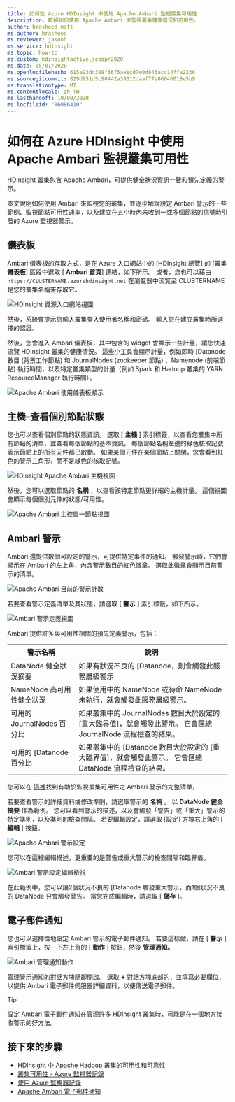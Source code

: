 ```yaml
---
title: 如何在 Azure HDInsight 中使用 Apache Ambari 監視叢集可用性
description: 瞭解如何使用 Apache Ambari 來監視叢集健康情況和可用性。
author: hrasheed-msft
ms.author: hrasheed
ms.reviewer: jasonh
ms.service: hdinsight
ms.topic: how-to
ms.custom: hdinsightactive,seoapr2020
ms.date: 05/01/2020
ms.openlocfilehash: 615e23dc388f36f5ae1cd7e0d846acc14ffa2236
ms.sourcegitcommit: 829d951d5c90442a38012daaf77e86046018e5b9
ms.translationtype: MT
ms.contentlocale: zh-TW
ms.lasthandoff: 10/09/2020
ms.locfileid: "86086410"
---
```

# <a name="how-to-monitor-cluster-availability-with-apache-ambari-in-azure-hdinsight"></a>如何在 Azure HDInsight 中使用 Apache Ambari 監視叢集可用性

HDInsight 叢集包含 Apache Ambari，可提供健全狀況資訊一覽和預先定義的警示。

本文說明如何使用 Ambari 來監視您的叢集，並逐步解說設定 Ambari 警示的一些範例、監視節點可用性速率，以及建立在五小時內未收到一或多個節點的信號時引發的 Azure 監視器警示。

## <a name="dashboard"></a>儀表板

Ambari 儀表板的存取方式，是在 Azure 入口網站中的 [HDInsight 總覽] 的 [叢集**儀表板**] 區段中選取 [ **Ambari 首頁**] 連結，如下所示。 或者，您也可以藉由 `https://CLUSTERNAME.azurehdinsight.net` 在瀏覽器中流覽至 CLUSTERNAME 是您的叢集名稱來存取它。

![HDInsight 資源入口網站視圖](media/hdinsight-cluster-availability/azure-portal-dashboard-ambari.png)

然後，系統會提示您輸入叢集登入使用者名稱和密碼。 輸入您在建立叢集時所選擇的認證。

然後，您會進入 Ambari 儀表板，其中包含的 widget 會顯示一些計量，讓您快速流覽 HDInsight 叢集的健康情況。 這些小工具會顯示計量，例如即時 [Datanode 數目 (背景工作節點) 和 JournalNodes (zookeeper 節點) 、Namenode (前端節點) 執行時間，以及特定叢集類型的計量（例如 Spark 和 Hadoop 叢集的 YARN ResourceManager 執行時間）。

![Apache Ambari 使用儀表板顯示](media/hdinsight-cluster-availability/apache-ambari-dashboard.png)

## <a name="hosts--view-individual-node-status"></a>主機–查看個別節點狀態

您也可以查看個別節點的狀態資訊。 選取 [ **主機** ] 索引標籤，以查看您叢集中所有節點的清單，並查看每個節點的基本資訊。 每個節點名稱左邊的綠色核取記號表示節點上的所有元件都已啟動。 如果某個元件在某個節點上關閉，您會看到紅色的警示三角形，而不是綠色的核取記號。

![HDInsight Apache Ambari 主機視圖](media/hdinsight-cluster-availability/apache-ambari-hosts1.png)

然後，您可以選取節點的 **名稱** ，以查看該特定節點更詳細的主機計量。 這個視圖會顯示每個個別元件的狀態/可用性。

![Apache Ambari 主控單一節點視圖](media/hdinsight-cluster-availability/apache-ambari-hosts-node.png)

## <a name="ambari-alerts"></a>Ambari 警示

Ambari 還提供數個可設定的警示，可提供特定事件的通知。 觸發警示時，它們會顯示在 Ambari 的左上角，內含警示數目的紅色徽章。 選取此徽章會顯示目前警示的清單。

![Apache Ambari 目前的警示計數](media/hdinsight-cluster-availability/apache-ambari-alerts.png)

若要查看警示定義清單及其狀態，請選取 [ **警示** ] 索引標籤，如下所示。

![Ambari 警示定義視圖](media/hdinsight-cluster-availability/ambari-alerts-definitions.png)

Ambari 提供許多與可用性相關的預先定義警示，包括：

| 警示名稱                        | 說明   |
|---|---|
| DataNode 健全狀況摘要           | 如果有狀況不良的 [Datanode，則會觸發此服務層級警示|
| NameNode 高可用性健全狀況 | 如果使用中的 NameNode 或待命 NameNode 未執行，就會觸發此服務層級警示。|
| 可用的 JournalNodes 百分比    | 如果叢集中的 JournalNodes 數目大於設定的 [重大臨界值]，就會觸發此警示。 它會匯總 JournalNode 流程檢查的結果。 |
| 可用的 [Datanode 百分比       | 如果叢集中的 [Datanode 數目大於設定的 [重大臨界值]，就會觸發此警示。 它會匯總 DataNode 流程檢查的結果。|

您可以在 [這裡](https://docs.microsoft.com/azure/hdinsight/hdinsight-high-availability-linux#ambari-web-ui)找到有助於監視叢集可用性之 Ambari 警示的完整清單，

若要查看警示的詳細資料或修改準則，請選取警示的 **名稱** 。 以 **DataNode 健全摘要** 作為範例。 您可以看到警示的描述，以及會觸發「警告」或「重大」警示的特定準則，以及準則的檢查間隔。 若要編輯設定，請選取 [設定] 方塊右上角的 [ **編輯** ] 按鈕。

![Apache Ambari 警示設定](media/hdinsight-cluster-availability/ambari-alert-configuration.png)

您可以在這裡編輯描述，更重要的是警告或重大警示的檢查間隔和臨界值。

![Ambari 警示設定編輯檢視](media/hdinsight-cluster-availability/ambari-alert-configuration-edit.png)

在此範例中，您可以讓2個狀況不良的 [Datanode 觸發重大警示，而1個狀況不良的 DataNode 只會觸發警告。 當您完成編輯時，請選取 [ **儲存** ]。

## <a name="email-notifications"></a>電子郵件通知

您也可以選擇性地設定 Ambari 警示的電子郵件通知。 若要這樣做，請在 [ **警示** ] 索引標籤上，按一下左上角的 [ **動作** ] 按鈕，然後 **管理通知。**

![Ambari 管理通知動作](media/hdinsight-cluster-availability/ambari-manage-notifications.png)

管理警示通知的對話方塊隨即開啟。 選取 **+** 對話方塊底部的，並填寫必要欄位，以提供 Ambari 電子郵件伺服器詳細資料，以便傳送電子郵件。

> [!TIP]
> 設定 Ambari 電子郵件通知在管理許多 HDInsight 叢集時，可能是在一個地方接收警示的好方法。

## <a name="next-steps"></a>接下來的步驟

- [HDInsight 中 Apache Hadoop 叢集的可用性和可靠性](hdinsight-high-availability-linux.md)
- [叢集可用性 - Azure 監視器記錄](./cluster-availability-monitor-logs.md)
- [使用 Azure 監視器記錄](hdinsight-hadoop-oms-log-analytics-tutorial.md)
- [Apache Ambari 電子郵件通知](apache-ambari-email.md)
